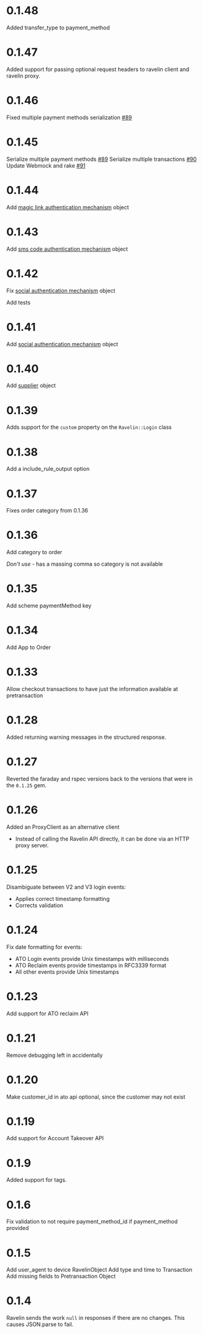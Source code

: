 # 0.1.48 
Added transfer_type to payment_method 

# 0.1.47

Added support for passing optional request headers to ravelin client and ravelin proxy. 

# 0.1.46

Fixed multiple payment methods serialization [#89](https://github.com/deliveroo/ravelin-ruby/pull/85)

# 0.1.45

Serialize multiple payment methods [#89](https://github.com/deliveroo/ravelin-ruby/pull/89)
Serialize multiple transactions [#90](https://github.com/deliveroo/ravelin-ruby/pull/90)
Update Webmock and rake [#91](https://github.com/deliveroo/ravelin-ruby/pull/91)

# 0.1.44


Add [magic link authentication mechanism](https://developer.ravelin.com/apis/ato/#login.login.authenticationMechanism.magiclink) 
object
# 0.1.43


Add [sms code authentication mechanism](https://developer.ravelin.com/apis/ato/#login.login.authenticationMechanism.smsCode) 
object

# 0.1.42

Fix [social authentication mechanism](https://developer.ravelin.com/apis/ato/#login.login.authenticationMechanism.social) 
object

Add tests

# 0.1.41

Add [social authentication mechanism](https://developer.ravelin.com/apis/ato/#login.login.authenticationMechanism.social) 
object

# 0.1.40

Add [supplier](https://developer.ravelin.com/apis/v2/#postv2supplier) object

# 0.1.39

Adds support for the `custom` property on the `Ravelin::Login` class

# 0.1.38

Add a include_rule_output option

# 0.1.37

Fixes order category from 0.1.36

# 0.1.36

Add category to order

*Don't use* - has a massing comma so category is not available

# 0.1.35
Add scheme paymentMethod key

# 0.1.34
Add App to Order

# 0.1.33
Allow checkout transactions to have just the information available at pretransaction

# 0.1.28
Added returning warning messages in the structured response.

# 0.1.27
Reverted the faraday and rspec versions back to the versions that were in the `0.1.25` gem.

# 0.1.26
Added an ProxyClient as an alternative client
* Instead of calling the Ravelin API directly, it can be done via an HTTP proxy server.

# 0.1.25
Disambiguate between V2 and V3 login events:
* Applies correct timestamp formatting
* Corrects validation

# 0.1.24

Fix date formatting for events:
* ATO Login events provide Unix timestamps with milliseconds 
* ATO Reclaim events provide timestamps in RFC3339 format
* All other events provide Unix timestamps

# 0.1.23

Add support for ATO reclaim API

# 0.1.21

Remove debugging left in accidentally

# 0.1.20

Make customer_id in ato api optional, since the customer may not exist

# 0.1.19

Add support for Account Takeover API

# 0.1.9

Added support for tags.

# 0.1.6

Fix validation to not require payment_method_id if payment_method provided

# 0.1.5

Add user_agent to device RavelinObject
Add type and time to Transaction
Add missing fields to Pretransaction Object

# 0.1.4

Ravelin sends the work `null` in responses if there are no changes.  This causes JSON.parse to fail.
